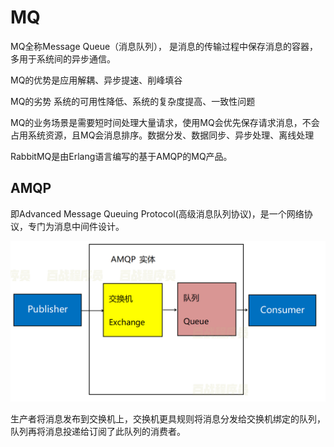 # MQ

MQ全称Message Queue（消息队列）， 是消息的传输过程中保存消息的容器，多用于系统间的异步通信。

MQ的优势是应用解耦、异步提速、削峰填谷

MQ的劣势 系统的可用性降低、系统的复杂度提高、一致性问题

MQ的业务场景是需要短时间处理大量请求，使用MQ会优先保存请求消息，不会占用系统资源，且MQ会消息排序。数据分发、数据同步、异步处理、离线处理

RabbitMQ是由Erlang语言编写的基于AMQP的MQ产品。

## AMQP

即Advanced Message Queuing Protocol(高级消息队列协议)，是一个网络协议，专门为消息中间件设计。

![image-20220225165352916](.\img\image-20220225165352916.pngv=1.0.png)

生产者将消息发布到交换机上，交换机更具规则将消息分发给交换机绑定的队列，队列再将消息投递给订阅了此队列的消费者。
